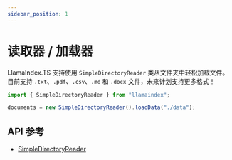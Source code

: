 ```yaml
---
sidebar_position: 1
---
```


# 读取器 / 加载器

LlamaIndex.TS 支持使用 `SimpleDirectoryReader` 类从文件夹中轻松加载文件。目前支持 `.txt`、`.pdf`、`.csv`、`.md` 和 `.docx` 文件，未来计划支持更多格式！

```typescript
import { SimpleDirectoryReader } from "llamaindex";

documents = new SimpleDirectoryReader().loadData("./data");
```

## API 参考

- [SimpleDirectoryReader](../../api/classes/SimpleDirectoryReader.md)
